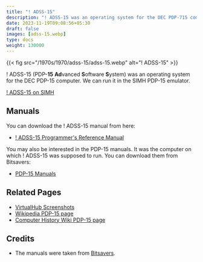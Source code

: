 ```yaml
---
title: "! ADSS-15"
description: "! ADSS-15 was an operating system for the DEC PDP-715 computer. We can run it in the SIMH PDP-15 emulator."
date: 2023-11-19T09:08:56+05:30
draft: false
images: [adss-15.webp]
type: docs
weight: 130000
---
```


{{< fig src="/1970s/1970/adss-15/adss-15.webp" alt="! ADSS-15" >}}

! ADSS-15 (PDP-**15** **Ad**vanced **S**oftware **S**ystem) was an operating system for the DEC PDP-15 computer. We can run it in the SIMH PDP-15 emulator.

<section class="section section-sm">
  <div class="container">
    <div class="row justify-content-center text-center">
      <div class="col-lg-5">
        <p><a class="btn btn-primary btn-md px-4 mb-1" href="simh/" role="button">! ADSS-15 on SIMH</a></p>
      </div>
    </div>
  </div>
</section>

## Manuals

You can download the ! ADSS-15 manual from here:

- [! ADSS-15 Programmer's Reference Manual](http://www.bitsavers.org/pdf/dec/pdp15/DEC-15-MR2B-D_AdvMonPgmRef.pdf)

You may also be interested in the PDP-15 manuals. It was the computer on which ! ADSS-15 was supposed to run. You can download them from Bitsavers:

- [PDP-15 Manuals](http://www.bitsavers.org/pdf/dec/pdp15/)

## Related Pages

- [VirtualHub Screenshots](https://screenshots.virtualhub.eu.org/1970s/1970/adss-15/)
- [Wikipedia PDP-15 page](https://en.wikipedia.org/wiki/PDP-15)
- [Computer History Wiki PDP-15 page](http://gunkies.org/wiki/PDP-15)

## Credits

- The manuals were taken from [Bitsavers](http://bitsavers.org).
